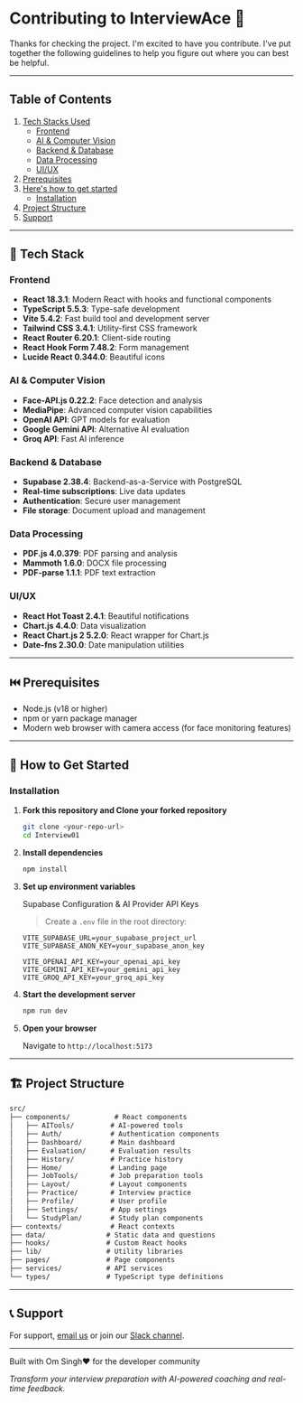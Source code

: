 # Contributing to InterviewAce 🚀

Thanks for checking the project.  I'm excited to have you contribute.
I've put together the following guidelines to help you figure out where you can best be helpful.

---

## Table of Contents

1. [Tech Stacks Used](#-tech-stack)
    - [Frontend](#frontend)
    - [AI & Computer Vision](#ai--computer-vision)
    - [Backend & Database](#backend--database)
    - [Data Processing](#data-processing)
    - [UI/UX](#uiux)
2. [Prerequisites](#-prerequisites)
3. [Here's how to get started](#-how-to-get-started)
    - [Installation](#installation)
4. [Project Structure](#-project-structure)
5. [Support](#-support)

---

## 📌 Tech Stack

### Frontend

- **React 18.3.1**: Modern React with hooks and functional components
- **TypeScript 5.5.3**: Type-safe development
- **Vite 5.4.2**: Fast build tool and development server
- **Tailwind CSS 3.4.1**: Utility-first CSS framework
- **React Router 6.20.1**: Client-side routing
- **React Hook Form 7.48.2**: Form management
- **Lucide React 0.344.0**: Beautiful icons

### AI & Computer Vision

- **Face-API.js 0.22.2**: Face detection and analysis
- **MediaPipe**: Advanced computer vision capabilities
- **OpenAI API**: GPT models for evaluation
- **Google Gemini API**: Alternative AI evaluation
- **Groq API**: Fast AI inference

### Backend & Database

- **Supabase 2.38.4**: Backend-as-a-Service with PostgreSQL
- **Real-time subscriptions**: Live data updates
- **Authentication**: Secure user management
- **File storage**: Document upload and management

### Data Processing

- **PDF.js 4.0.379**: PDF parsing and analysis
- **Mammoth 1.6.0**: DOCX file processing
- **PDF-parse 1.1.1**: PDF text extraction

### UI/UX

- **React Hot Toast 2.4.1**: Beautiful notifications
- **Chart.js 4.4.0**: Data visualization
- **React Chart.js 2 5.2.0**: React wrapper for Chart.js
- **Date-fns 2.30.0**: Date manipulation utilities

---

## ⏮️ Prerequisites

- Node.js (v18 or higher)
- npm or yarn package manager
- Modern web browser with camera access (for face monitoring features)

---

## 🚀 How to Get Started

### Installation

1. **Fork this repository and Clone your forked repository**

   ```bash
   git clone <your-repo-url>
   cd Interview01
   ```

2. **Install dependencies**

   ```bash
   npm install
   ```

3. **Set up environment variables**

   Supabase Configuration & AI Provider API Keys
   >Create a `.env` file in the root directory:

    ```env
    VITE_SUPABASE_URL=your_supabase_project_url
    VITE_SUPABASE_ANON_KEY=your_supabase_anon_key

    VITE_OPENAI_API_KEY=your_openai_api_key
    VITE_GEMINI_API_KEY=your_gemini_api_key
    VITE_GROQ_API_KEY=your_groq_api_key
    ```

4. **Start the development server**

   ```bash
   npm run dev
   ```

5. **Open your browser**

    Navigate to `http://localhost:5173`

---

## 🏗️ Project Structure

```txt
src/
├── components/           # React components
│   ├── AITools/         # AI-powered tools
│   ├── Auth/            # Authentication components
│   ├── Dashboard/       # Main dashboard
│   ├── Evaluation/      # Evaluation results
│   ├── History/         # Practice history
│   ├── Home/            # Landing page
│   ├── JobTools/        # Job preparation tools
│   ├── Layout/          # Layout components
│   ├── Practice/        # Interview practice
│   ├── Profile/         # User profile
│   ├── Settings/        # App settings
│   └── StudyPlan/       # Study plan components
├── contexts/            # React contexts
├── data/               # Static data and questions
├── hooks/              # Custom React hooks
├── lib/                # Utility libraries
├── pages/              # Page components
├── services/           # API services
└── types/              # TypeScript type definitions
```

---

## 📞 Support

For support, [email us](mailto:support@interviewace.com) or join our [Slack channel](https://your-slack-channel-link).

---

Built with Om Singh❤️ for the developer community

*Transform your interview preparation with AI-powered coaching and real-time feedback.*
